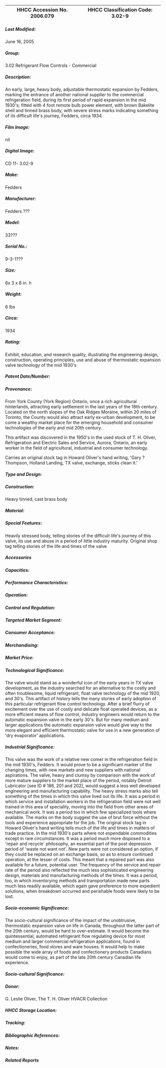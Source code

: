 | **HHCC Accession No. 2006.079** |**HHCC Classification Code:  3.02-9**|
| ----------- | ----------- |

##### Last Modified:
June 16, 2005

##### Group:
3.02 Refrigerant Flow Controls - Commercial

##### Description:
An early, large, heavy body, adjustable thermostatic expansion by Fedders, marking the entrance of another national supplier to the commercial refrigeration field, during its first period of rapid expansion in the mid 1930's; fitted with 4 foot remote bulb power element, with brown Bakelite shell and tinned brass body, with severe stress marks indicating something of its difficult life's journey, Fedders, circa 1934.

##### Film Image:
nil

##### Digital Image:
CD 11- 3.02-9

##### Make:
Fedders

##### Manufacturer:
Fedders ???

##### Model:
33???

##### Serial No.:
9-3-1???

##### Size:
6x 3 x 8 in. h

##### Weight:
6 lbs

##### Circa:
1934

##### Rating:
Exhibit, education, and research quality, illustrating the engineering design, construction, operating principles, use and abuse of thermostatic expansion valve technology of the mid 1930's

##### Patent Date/Number:


##### Provenance:
From York County (York Region) Ontario, once a rich agricultural hinterlands, attracting early settlement in the last years of the 18th century. Located on the north slopes of the Oak Ridges Moraine, within 20 miles of Toronto, the County would also attract early ex-urban development, to be come a wealthy market place for the emerging household and consumer technologies of the early and mid 20th century. 

This artifact was discovered in the 1950's in the used stock of T. H. Oliver, Refrigeration and Electric Sales and Service, Aurora, Ontario, an early worker in the field of agricultural, industrial and consumer technology. 

Carries an original stock tag in Howard Oliver's hand writing, 'Gary ? Thompson, Holland Landing, TX valve, exchange, sticks clean it.'

##### Type and Design:


##### Construction:
Heavy tinned, cast brass body

##### Material:


##### Special Features:
Heavily stressed body, telling stories of the difficult life's journey of this valve, its use and abuse in a period of little industry maturity.
Original shop tag telling stories of the life and times of the valve

##### Accessories


##### Capacities:


##### Performance Characteristics:


##### Operation:


##### Control and Regulation:


##### Targeted Market Segment:


##### Consumer Acceptance:


##### Merchandising:


##### Market Price:


##### Technological Significance:
The valve would stand as a wonderful icon of the early years in TX valve development, as the industry searched for an alternative to the costly and often troublesome, liquid refrigerant, float valve technology of the mid 1920, and 30's. 
This artifact of history tells the many stories of early adoption of this particular refrigerant flow control technology. After a brief flurry of excitement over the use of costly and delicate float operated devices, as a more efficient means of flow control, industry engineers would return to the automatic expansion valve in the early 30's. But for many medium and larger applications the automatic expansion valve would give way to the more elegant and efficient thermostatic valve for use in a new generation of 'dry evaporator' applications.

##### Industrial Significance:
This valve was the work of a relative new comer in the refrigeration field in the mid 1930's, Fedders. It would prove to be a significant marker of the changing times, with new markets and new suppliers with national aspirations.
The valve, heavy and clumsy by comparison with the work of more mature suppliers to the market place of the period, notably Detroit Lubricator [see ID # 186, 201 and 202], would suggest a less well developed engineering and manufacturing capability.
The heavy stress marks also tell something of the times in which this valve lived out its life. It was a period in which service and installation workers in the refrigeration field were not well trained in this area of speciality, moving into the field from other areas of mechanical work. It was a period too in which few specialized tools where available. The marks on the body suggest the use of brut force without the tools and experience appropriate for the job. 
The original stock tag in Howard Oliver's hand writing tells much of the life and times in matters of trade practice. In the mid 1930's parts where not expendable commodities except in rare circumstances. It was a period much more disposed to a 'repair and recycle' philosophy, an essential part of the post depression period of 'waste not want not'. New parts were not considered an option, if they could be replaced on an exchange basis, so as to ensure continued operation, at the lesser of costs. This meant that a repaired part was also available for a future, potential user. 
The frequency of the service and repair rate of the period also reflected the much less sophisticated engineering design, materials and manufacturing methods of the times. 
It was a period, too, in which inventorying methods and transportation made new parts much less readily available, which again gave preference to more expedient solutions, when breakdown occurred and perishable foods were likely to be lost.

##### Socio-economic Significance:
The socio-cultural significance of the impact of the unobtrusive, thermostatic  expansion valve on life in Canada, throughout the latter part of the 20th century, would be hard to over-estimate. 
It would become the quintessential, automated refrigerant flow regulating device for most medium and larger commercial refrigeration applications, found in confectioneries, food stores and ware houses. It would help to make possible the wide array of foods and confectionery products Canadians would come to enjoy, as part of the late 20th century Canadian life experience.

##### Socio-cultural Significance:


##### Donor:
G. Leslie Oliver, The T. H. Oliver HVACR Collection

##### HHCC Storage Location:


##### Tracking:


##### Bibliographic References:


##### Notes:


##### Related Reports

